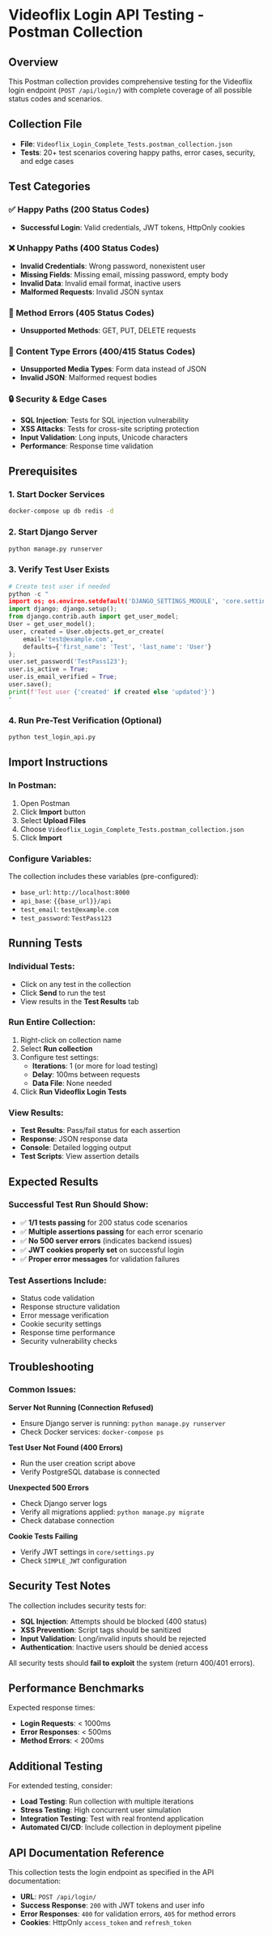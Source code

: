 # Videoflix Login API Testing - Postman Collection

## Overview
This Postman collection provides comprehensive testing for the Videoflix login endpoint (`POST /api/login/`) with complete coverage of all possible status codes and scenarios.

## Collection File
- **File**: `Videoflix_Login_Complete_Tests.postman_collection.json`
- **Tests**: 20+ test scenarios covering happy paths, error cases, security, and edge cases

## Test Categories

### ✅ Happy Paths (200 Status Codes)
- **Successful Login**: Valid credentials, JWT tokens, HttpOnly cookies

### ❌ Unhappy Paths (400 Status Codes)
- **Invalid Credentials**: Wrong password, nonexistent user
- **Missing Fields**: Missing email, missing password, empty body
- **Invalid Data**: Invalid email format, inactive users
- **Malformed Requests**: Invalid JSON syntax

### 🚫 Method Errors (405 Status Codes)
- **Unsupported Methods**: GET, PUT, DELETE requests

### 📝 Content Type Errors (400/415 Status Codes)
- **Unsupported Media Types**: Form data instead of JSON
- **Invalid JSON**: Malformed request bodies

### 🔒 Security & Edge Cases
- **SQL Injection**: Tests for SQL injection vulnerability
- **XSS Attacks**: Tests for cross-site scripting protection
- **Input Validation**: Long inputs, Unicode characters
- **Performance**: Response time validation

## Prerequisites

### 1. Start Docker Services
```bash
docker-compose up db redis -d
```

### 2. Start Django Server
```bash
python manage.py runserver
```

### 3. Verify Test User Exists
```python
# Create test user if needed
python -c "
import os; os.environ.setdefault('DJANGO_SETTINGS_MODULE', 'core.settings'); 
import django; django.setup(); 
from django.contrib.auth import get_user_model; 
User = get_user_model(); 
user, created = User.objects.get_or_create(
    email='test@example.com', 
    defaults={'first_name': 'Test', 'last_name': 'User'}
); 
user.set_password('TestPass123'); 
user.is_active = True; 
user.is_email_verified = True; 
user.save(); 
print(f'Test user {'created' if created else 'updated'}')
"
```

### 4. Run Pre-Test Verification (Optional)
```bash
python test_login_api.py
```

## Import Instructions

### In Postman:
1. Open Postman
2. Click **Import** button
3. Select **Upload Files**
4. Choose `Videoflix_Login_Complete_Tests.postman_collection.json`
5. Click **Import**

### Configure Variables:
The collection includes these variables (pre-configured):
- `base_url`: `http://localhost:8000`
- `api_base`: `{{base_url}}/api`
- `test_email`: `test@example.com`
- `test_password`: `TestPass123`

## Running Tests

### Individual Tests:
- Click on any test in the collection
- Click **Send** to run the test
- View results in the **Test Results** tab

### Run Entire Collection:
1. Right-click on collection name
2. Select **Run collection**
3. Configure test settings:
   - **Iterations**: 1 (or more for load testing)
   - **Delay**: 100ms between requests
   - **Data File**: None needed
4. Click **Run Videoflix Login Tests**

### View Results:
- **Test Results**: Pass/fail status for each assertion
- **Response**: JSON response data
- **Console**: Detailed logging output
- **Test Scripts**: View assertion details

## Expected Results

### Successful Test Run Should Show:
- ✅ **1/1 tests passing** for 200 status code scenarios
- ✅ **Multiple assertions passing** for each error scenario
- ✅ **No 500 server errors** (indicates backend issues)
- ✅ **JWT cookies properly set** on successful login
- ✅ **Proper error messages** for validation failures

### Test Assertions Include:
- Status code validation
- Response structure validation
- Error message verification
- Cookie security settings
- Response time performance
- Security vulnerability checks

## Troubleshooting

### Common Issues:

**Server Not Running (Connection Refused)**
- Ensure Django server is running: `python manage.py runserver`
- Check Docker services: `docker-compose ps`

**Test User Not Found (400 Errors)**
- Run the user creation script above
- Verify PostgreSQL database is connected

**Unexpected 500 Errors**
- Check Django server logs
- Verify all migrations applied: `python manage.py migrate`
- Check database connection

**Cookie Tests Failing**
- Verify JWT settings in `core/settings.py`
- Check `SIMPLE_JWT` configuration

## Security Test Notes

The collection includes security tests for:
- **SQL Injection**: Attempts should be blocked (400 status)
- **XSS Prevention**: Script tags should be sanitized
- **Input Validation**: Long/invalid inputs should be rejected
- **Authentication**: Inactive users should be denied access

All security tests should **fail to exploit** the system (return 400/401 errors).

## Performance Benchmarks

Expected response times:
- **Login Requests**: < 1000ms
- **Error Responses**: < 500ms
- **Method Errors**: < 200ms

## Additional Testing

For extended testing, consider:
- **Load Testing**: Run collection with multiple iterations
- **Stress Testing**: High concurrent user simulation
- **Integration Testing**: Test with real frontend application
- **Automated CI/CD**: Include collection in deployment pipeline

## API Documentation Reference

This collection tests the login endpoint as specified in the API documentation:
- **URL**: `POST /api/login/`
- **Success Response**: `200` with JWT tokens and user info
- **Error Responses**: `400` for validation errors, `405` for method errors
- **Cookies**: HttpOnly `access_token` and `refresh_token`
